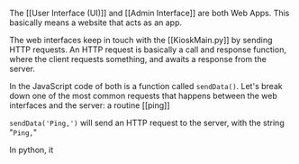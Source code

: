 The [[User Interface (UI)]] and [[Admin Interface]] are both Web Apps. This basically means a website that acts as an app.

The web interfaces keep in touch with the [[KioskMain.py]] by sending HTTP requests. An HTTP request is basically a call and response function, where the client requests something, and awaits a response from the server.

In the JavaScript code of both is a function called `sendData()`. Let's break down one of the most common requests that happens between the web interfaces and the server: a routine [[ping]]

`sendData('Ping,')` will send an HTTP request to the server, with the string "`Ping,`"

In python, it 